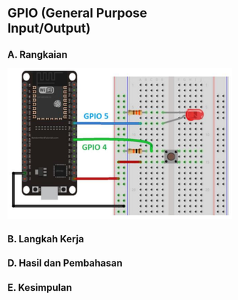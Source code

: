 # GPIO (General Purpose Input/Output)
## A. Rangkaian
![alt text](https://github.com/AisyahKusumastuti/Sistem-Embedded-fix/blob/main/job1/A.%20GPIO/Rangkaian%20GPIO.png?raw=true)
## B. Langkah Kerja
## D. Hasil dan Pembahasan
## E. Kesimpulan
